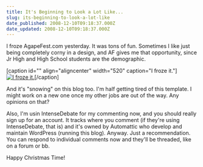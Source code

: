 ```yaml
---
title: It's Beginning to Look a Lot Like...
slug: its-beginning-to-look-a-lot-like
date_published: 2008-12-10T09:18:37.000Z
date_updated: 2008-12-10T09:18:37.000Z
---
```


I froze AgapeFest.com yesterday. It was tons of fun. Sometimes I like just being completely corny in a design, and AF gives me that opportunity, since Jr High and High School students are the demographic.

[caption id="" align="aligncenter" width="520" caption="I froze it."][![I froze it.](http://img.skitch.com/20081210-qn671q92udtsik21xfukw2sgfj.png)](http://www.agapefest.com)[/caption]

And it's "snowing" on this blog too. I'm half getting tired of this template. I might work on a new one once my other jobs are out of the way. Any opinions on that?

Also, I'm usin IntenseDebate for my commenting now, and you should really sign up for an account. It tracks where you comment (if they're using IntenseDebate, that is) and it's owned by Automattic who develop and maintain WordPress (running this blog). Anyway. Just a recommendation. You can respond to individual comments now and they'll be threaded, like on a forum or bb.

Happy Christmas Time!
